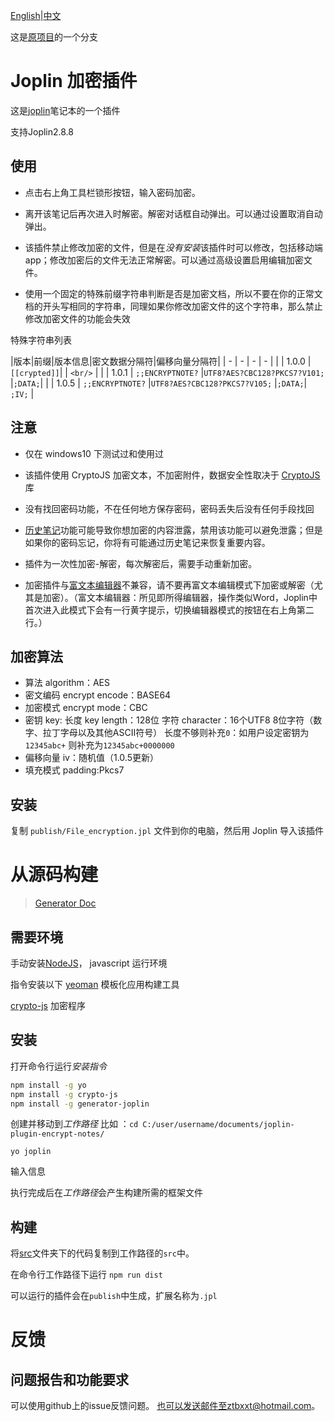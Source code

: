 [English](README.md)|[中文](README_zh.md)

这是[原项目](https://github.com/CapZhang/joplin-plugin-encrypt-notes)的一个分支


# Joplin 加密插件

这是[joplin](https://joplinapp.org/)笔记本的一个插件

支持Joplin2.8.8

## 使用

- 点击右上角工具栏锁形按钮，输入密码加密。

- 离开该笔记后再次进入时解密。解密对话框自动弹出。可以通过设置取消自动弹出。

- 该插件禁止修改加密的文件，但是在*没有安装*该插件时可以修改，包括移动端app；修改加密后的文件无法正常解密。可以通过高级设置启用编辑加密文件。

- 使用一个固定的特殊前缀字符串判断是否是加密文档，所以不要在你的正常文档的开头写相同的字符串，同理如果你修改加密文件的这个字符串，那么禁止修改加密文件的功能会失效

特殊字符串列表

|版本|前缀|版本信息|密文数据分隔符|偏移向量分隔符|
| - | - | - | - | |
| 1.0.0 | `[[crypted]]`|  | `<br/>` | |
| 1.0.1 | `;;ENCRYPTNOTE?` |`UTF8?AES?CBC128?PKCS7?V101;` |`;DATA;`| |
| 1.0.5 | `;;ENCRYPTNOTE?` |`UTF8?AES?CBC128?PKCS7?V105;` |`;DATA;`| `;IV;` |

## 注意

- 仅在 windows10 下测试过和使用过

- 该插件使用 CryptoJS 加密文本，不加密附件，数据安全性取决于 [CryptoJS](https://cryptojs.gitbook.io/docs/) 库

- 没有找回密码功能，不在任何地方保存密码，密码丢失后没有任何手段找回

- [历史笔记](https://joplinapp.org/note_history )功能可能导致你想加密的内容泄露，禁用该功能可以避免泄露；但是如果你的密码忘记，你将有可能通过历史笔记来恢复重要内容。

- 插件为一次性加密-解密，每次解密后，需要手动重新加密。

- 加密插件与[富文本编辑器](https://joplinapp.org/rich_text_editor/)不兼容，请不要再富文本编辑模式下加密或解密（尤其是加密）。（富文本编辑器：所见即所得编辑器，操作类似Word，Joplin中首次进入此模式下会有一行黄字提示，切换编辑器模式的按钮在右上角第二行。）

## 加密算法
- 算法 algorithm：AES
- 密文编码 encrypt encode：BASE64
- 加密模式 encrypt mode：CBC
- 密钥 key:
    长度 key length：128位
    字符 character：16个UTF8 8位字符（数字、拉丁字母以及其他ASCII符号）
    长度不够则补充`0`：如用户设定密钥为`12345abc+` 则补充为`12345abc+0000000`
- 偏移向量 iv：随机值（1.0.5更新）
- 填充模式 padding:Pkcs7

## 安装

复制 `publish/File_encryption.jpl` 文件到你的电脑，然后用 Joplin 导入该插件



# 从源码构建

> [Generator Doc](GENERATOR_DOC.md)

## 需要环境

手动安装[NodeJS](https://nodejs.org/zh-cn/)， javascript 运行环境
 
指令安装以下
[yeoman](https://yeoman.io/) 模板化应用构建工具

[crypto-js](https://cryptojs.gitbook.io/docs/) 加密程序

## 安装
打开命令行运行*安装指令*

```bash
npm install -g yo
npm install -g crypto-js
npm install -g generator-joplin
```

创建并移动到*工作路径* 比如 ：`cd C:/user/username/documents/joplin-plugin-encrypt-notes/`


```
yo joplin
```
输入信息

执行完成后在*工作路径*会产生构建所需的框架文件

## 构建
将[src](/tree/master/src)文件夹下的代码复制到工作路径的`src`中。

在命令行工作路径下运行
`npm run dist`

可以运行的插件会在`publish`中生成，扩展名称为`.jpl`

# 反馈
## 问题报告和功能要求
可以使用github上的issue反馈问题。
也可以发送邮件至ztbxxt@hotmail.com。


